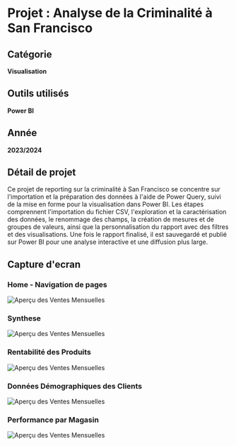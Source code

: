 # Projet : Analyse de la Criminalité à San Francisco

## Catégorie
**Visualisation**

## Outils utilisés
**Power BI**

## Année
**2023/2024**

## Détail de projet

Ce projet de reporting sur la criminalité à San Francisco se concentre sur l'importation et la préparation des données à l'aide de Power Query, suivi de la mise en forme pour la visualisation dans Power BI. Les étapes comprennent l'importation du fichier CSV, l'exploration et la caractérisation des données, le renommage des champs, la création de mesures et de groupes de valeurs, ainsi que la personnalisation du rapport avec des filtres et des visualisations. Une fois le rapport finalisé, il est sauvegardé et publié sur Power BI pour une analyse interactive et une diffusion plus large.


## Capture d'ecran


### Home - Navigation de pages
![Aperçu des Ventes Mensuelles](Capture.png)

### Synthese
![Aperçu des Ventes Mensuelles](Capture1.png)

### Rentabilité des Produits
![Aperçu des Ventes Mensuelles](Capture2.png)

### Données Démographiques des Clients
![Aperçu des Ventes Mensuelles](Capture3.png)

### Performance par Magasin
![Aperçu des Ventes Mensuelles](Capture4.png)
